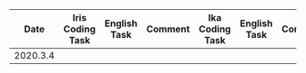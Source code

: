 | Date | Iris Coding Task | English Task | Comment | Ika Coding Task | English Task | Comment |
|:---:|:---:|:---:|:---:|:---:|:---:|:---:|
|2020.3.4|||||||
